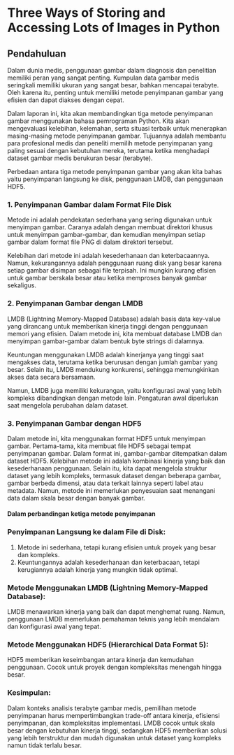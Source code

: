 # Three Ways of Storing and Accessing Lots of Images in Python

## Pendahuluan
Dalam dunia medis, penggunaan gambar dalam diagnosis dan penelitian memiliki peran yang sangat penting. Kumpulan data gambar medis seringkali memiliki ukuran yang sangat besar, bahkan mencapai terabyte. Oleh karena itu, penting untuk memiliki metode penyimpanan gambar yang efisien dan dapat diakses dengan cepat.

Dalam laporan ini, kita akan membandingkan tiga metode penyimpanan gambar menggunakan bahasa pemrograman Python. Kita akan mengevaluasi kelebihan, kelemahan, serta situasi terbaik untuk menerapkan masing-masing metode penyimpanan gambar. Tujuannya adalah membantu para profesional medis dan peneliti memilih metode penyimpanan yang paling sesuai dengan kebutuhan mereka, terutama ketika menghadapi dataset gambar medis berukuran besar (terabyte).

Perbedaan antara tiga metode penyimpanan gambar yang akan kita bahas yaitu penyimpanan langsung ke disk, penggunaan LMDB, dan penggunaan HDF5.

### 1. Penyimpanan Gambar dalam Format File Disk
Metode ini adalah pendekatan sederhana yang sering digunakan untuk menyimpan gambar. Caranya adalah dengan membuat direktori khusus untuk menyimpan gambar-gambar, dan kemudian menyimpan setiap gambar dalam format file PNG di dalam direktori tersebut.

Kelebihan dari metode ini adalah kesederhanaan dan keterbacaannya. Namun, kekurangannya adalah penggunaan ruang disk yang besar karena setiap gambar disimpan sebagai file terpisah. Ini mungkin kurang efisien untuk gambar berskala besar atau ketika memproses banyak gambar sekaligus.

### 2. Penyimpanan Gambar dengan LMDB
LMDB (Lightning Memory-Mapped Database) adalah basis data key-value yang dirancang untuk memberikan kinerja tinggi dengan penggunaan memori yang efisien. Dalam metode ini, kita membuat database LMDB dan menyimpan gambar-gambar dalam bentuk byte strings di dalamnya.

Keuntungan menggunakan LMDB adalah kinerjanya yang tinggi saat mengakses data, terutama ketika berurusan dengan jumlah gambar yang besar. Selain itu, LMDB mendukung konkurensi, sehingga memungkinkan akses data secara bersamaan.

Namun, LMDB juga memiliki kekurangan, yaitu konfigurasi awal yang lebih kompleks dibandingkan dengan metode lain. Pengaturan awal diperlukan saat mengelola perubahan dalam dataset.

### 3. Penyimpanan Gambar dengan HDF5
Dalam metode ini, kita menggunakan format HDF5 untuk menyimpan gambar. Pertama-tama, kita membuat file HDF5 sebagai tempat penyimpanan gambar. Dalam format ini, gambar-gambar ditempatkan dalam dataset HDF5. Kelebihan metode ini adalah kombinasi kinerja yang baik dan kesederhanaan penggunaan. Selain itu, kita dapat mengelola struktur dataset yang lebih kompleks, termasuk dataset dengan beberapa gambar, gambar berbeda dimensi, atau data terkait lainnya seperti label atau metadata. Namun, metode ini memerlukan penyesuaian saat menangani data dalam skala besar dengan banyak gambar.

#### Dalam perbandingan ketiga metode penyimpanan 

### Penyimpanan Langsung ke dalam File di Disk:
1. Metode ini sederhana, tetapi kurang efisien untuk proyek yang besar dan kompleks.
2. Keuntungannya adalah kesederhanaan dan keterbacaan, tetapi kerugiannya adalah kinerja yang mungkin tidak optimal.

### Metode Menggunakan LMDB (Lightning Memory-Mapped Database):
LMDB menawarkan kinerja yang baik dan dapat menghemat ruang.
Namun, penggunaan LMDB memerlukan pemahaman teknis yang lebih mendalam dan konfigurasi awal yang tepat.

### Metode Menggunakan HDF5 (Hierarchical Data Format 5):
HDF5 memberikan keseimbangan antara kinerja dan kemudahan penggunaan.
Cocok untuk proyek dengan kompleksitas menengah hingga besar.

### Kesimpulan:
Dalam konteks analisis terabyte gambar medis, pemilihan metode penyimpanan harus mempertimbangkan trade-off antara kinerja, efisiensi penyimpanan, dan kompleksitas implementasi. LMDB cocok untuk skala besar dengan kebutuhan kinerja tinggi, sedangkan HDF5 memberikan solusi yang lebih terstruktur dan mudah digunakan untuk dataset yang kompleks namun tidak terlalu besar.